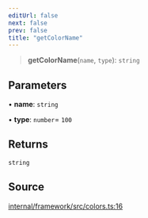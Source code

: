 ```yaml
---
editUrl: false
next: false
prev: false
title: "getColorName"
---
```


> **getColorName**(`name`, `type`): `string`

## Parameters

• **name**: `string`

• **type**: `number`= `100`

## Returns

`string`

## Source

[internal/framework/src/colors.ts:16](https://github.com/nodenogg-in/alpha-p2p/blob/e7369be/internal/framework/src/colors.ts#L16)
